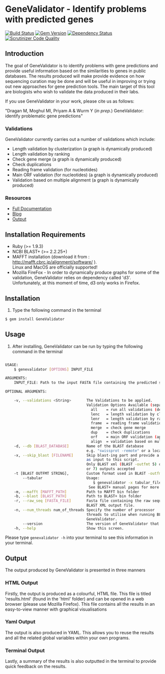 # GeneValidator - Identify problems with predicted genes 

[![Build Status](https://travis-ci.org/monicadragan/GeneValidator.svg?branch=alpha)](https://travis-ci.org/monicadragan/GeneValidator)
[![Gem Version](https://badge.fury.io/rb/GeneValidator.svg)](http://badge.fury.io/rb/GeneValidator)
[![Dependency Status](https://gemnasium.com/IsmailM/GeneValidator.svg)](https://gemnasium.com/IsmailM/GeneValidator)
[![Scrutinizer Code Quality](https://scrutinizer-ci.com/g/IsmailM/GeneValidator/badges/quality-score.png?b=alpha)](https://scrutinizer-ci.com/g/IsmailM/GeneValidator/?branch=alpha)

## Introduction
The goal of GeneValidator is to identify problems with gene predictions and provide useful information based on the similarities to genes in public databases. The results produced will make provide evidence on how sequencing curation may be done and will be useful in improving or trying out new approaches for gene prediction tools. The main target of this tool are biologists who wish to validate the data produced in their labs.

If you use GeneValidator in your work, please cite us as follows:

"Dragan M, Moghul MI, Priyam A & Wurm Y (<em>in prep.</em>) GeneValidator: identify problematic gene predictions"


### Validations
GeneValidator currently carries out a number of validations which include:
* Length validation by clusterization (a graph is dynamically produced)
* Length validation by ranking
* Check gene merge (a graph is dynamically produced)
* Check duplications
* Reading frame validation (for nucleotides)
* Main ORF validation (for nucleotides) (a graph is dynamically produced)
* Validation based on multiple alignment (a graph is dynamically produced)

### Resources

* [Full Documentation](http://swarm.cs.pub.ro/~mdragan/gsoc2013/genevalidator/all_validations_prot.fasta.html/doc/about.html)
* [Blog](http://gene-prediction.blogspot.ro/)
* [Output](http://swarm.cs.pub.ro/~mdragan/gsoc2013/genevalidator/)

## Installation Requirements
* Ruby (>= 1.9.3)
* NCBI BLAST+ (>= 2.2.25+)
* MAFFT installation (download it from : http://mafft.cbrc.jp/alignment/software/ ).<br>
Linux and MacOS are officially supported!
* Mozilla FireFox - In order to dynamically produce graphs for some of the validation, GeneValidator relies on dependency called 'd3'. Unfortunately, at this moment of time, d3 only works in Firefox.


## Installation
1) Type the following command in the terminal

```bash
$ gem install GeneValidator
```


## Usage 
1) After installing, GeneValidator can be run by typing the following command in the terminal

```bash

USAGE:
    $ genevalidator [OPTIONS] INPUT_FILE

ARGUMENTS:
    INPUT_FILE: Path to the input FASTA file containing the predicted sequences.

OPTIONAL ARGUMENTS:

    -v, --validations <String>       The Validations to be applied.
                                     Validation Options Available (separated by coma):
                                       all    = run all validations (default)
                                       lenc   = length validation by clusterization
                                       lenr   = length validation by ranking
                                       frame  = reading frame validation
                                       merge  = check gene merge
                                       dup    = check duplications
                                       orf    = main ORF validation (applicable for nucleotides)
                                       align  = validation based on multiple alignment
    -d, --db [BLAST_DATABASE]        Name of the BLAST database
                                     e.g. "swissprot -remote" or a local BLAST database
    -x, --skip_blast [FILENAME]      Skip blast-ing part and provide a blast xml or tabular output
                                     as input to this script.
                                     Only BLAST xml (BLAST -outfmt 5) or basic tabular (BLAST -outfmt 6
                                     or 7) outputs accepted
    -t [BLAST OUTFMT STRING],        Custom format used in BLAST -outfmt argument
        --tabular                    Usage:
                                        $ genevalidator -x tabular_file -t "slen qstart qend" INPUT_FILE
                                      See BLAST+ manual pages for more details
    -m, --mafft [MAFFT_PATH]         Path to MAFFT bin folder
    -b, --blast [BLAST_PATH]         Path to BLAST+ bin folder
    -r, --raw_seq [FASTA_FILE]       Fasta file containing the raw sequences of each of the BLAST hits in
                                     BLAST XML output file.
    -n, --num_threads num_of_threads Specify the number of processor
                                     threads to utilise when running BLAST and Mafft within
                                     GeneValidator.
        --version                    The version of GeneValidator that you are running.
    -h, --help                       Show this screen.

```

Please type `genevalidator -h` into your terminal to see this information in your terminal. 

## Output
The output produced by GeneValidator is presented in three manners

### HTML Output
Firstly, the output is produced as a colourful, HTML file. This file is titled 'results.html' (found in the 'html' folder) and can be opened in a web browser (please use Mozilla Firefox). This file contains all the results in an easy-to-view manner with graphical visualisations 

### Yaml Output
The output is also produced in YAML. This allows you to reuse the results and all the related global variables within your own programs.

### Terminal Output
Lastly, a summary of the results is also outputted in the terminal to provide quick feedback on the results.
